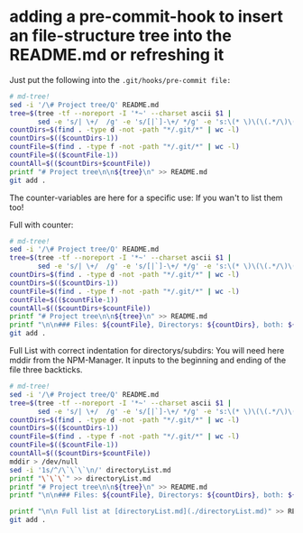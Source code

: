﻿# adding a pre-commit-hook to insert an file-structure tree into the README.md or refreshing it


Just put the following into the `.git/hooks/pre-commit file:`

``` sh
# md-tree!
sed -i '/\# Project tree/Q' README.md
tree=$(tree -tf --noreport -I '*~' --charset ascii $1 |
       sed -e 's/| \+/  /g' -e 's/[|`]-\+/ */g' -e 's:\(* \)\(\(.*/\)\([^/]\+\)\):\1[\4](\2):g')
countDirs=$(find . -type d -not -path "*/.git/*" | wc -l)
countDirs=$(($countDirs-1))
countFile=$(find . -type f -not -path "*/.git/*" | wc -l)
countFile=$(($countFile-1))
countAll=$(($countDirs+$countFile))
printf "# Project tree\n\n${tree}\n" >> README.md
git add .
```

The counter-variables are here for a specific use: If you wan't to list them too!

Full with counter: 
``` sh
# md-tree!
sed -i '/\# Project tree/Q' README.md
tree=$(tree -tf --noreport -I '*~' --charset ascii $1 |
       sed -e 's/| \+/  /g' -e 's/[|`]-\+/ */g' -e 's:\(* \)\(\(.*/\)\([^/]\+\)\):\1[\4](\2):g')
countDirs=$(find . -type d -not -path "*/.git/*" | wc -l)
countDirs=$(($countDirs-1))
countFile=$(find . -type f -not -path "*/.git/*" | wc -l)
countFile=$(($countFile-1))
countAll=$(($countDirs+$countFile))
printf "# Project tree\n\n${tree}\n" >> README.md
printf "\n\n### Files: ${countFile}, Directorys: ${countDirs}, both: ${countAll}\n" >> README.md
git add .
```

Full List with correct indentation for directorys/subdirs:
You will need here mddir from the NPM-Manager. It inputs to the beginning and ending of the file three backticks.
```sh
# md-tree!
sed -i '/\# Project tree/Q' README.md
tree=$(tree -tf --noreport -I '*~' --charset ascii $1 |
       sed -e 's/| \+/  /g' -e 's/[|`]-\+/ */g' -e 's:\(* \)\(\(.*/\)\([^/]\+\)\):\1[\4](\2):g')
countDirs=$(find . -type d -not -path "*/.git/*" | wc -l)
countDirs=$(($countDirs-1))
countFile=$(find . -type f -not -path "*/.git/*" | wc -l)
countFile=$(($countFile-1))
countAll=$(($countDirs+$countFile))
mddir > /dev/null
sed -i '1s/^/\`\`\`\n/' directoryList.md
printf "\`\`\`" >> directoryList.md
printf "# Project tree\n\n${tree}\n" >> README.md
printf "\n\n### Files: ${countFile}, Directorys: ${countDirs}, both: ${countAll}\n" >> README.md

printf "\n\n Full list at [directoryList.md](./directoryList.md)" >> README.md
git add .
```